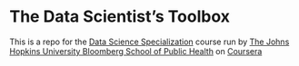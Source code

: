 # The Data Scientist’s Toolbox

This is a repo for the [Data Science Specialization](https://www.coursera.org/specialization/jhudatascience/1) course run by [The Johns Hopkins University Bloomberg School of Public Health](http://webapps.jhu.edu/jhuniverse/academics/schools/bloomberg_school_of_public_health/) on [Coursera](http://coursera.com)
